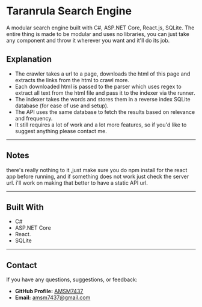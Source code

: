 # Taranrula Search Engine

A modular search engine built with C#, ASP.NET Core, React.js, SQLite.
The entire thing is made to be modular and uses no libraries, you can just take any component and throw it wherever you want and it'll do its job. 

## Explanation
- The crawler takes a url to a page, downloads the html of this page and extracts the links from the html to crawl more. 
- Each downloaded html is passed to the parser which uses regex to extract all text from the html file and pass it to the indexer via the runner.
- The indexer takes the words and stores them in a reverse index SQLite database (for ease of use and setup).
- The API uses the same database to fetch the results based on relevance and frequency.
- It still requires a lot of work and a lot more features, so if you'd like to suggest anything please contact me.
---
## Notes

there's really nothing to it ,just make sure you do npm install for the react app before running, and if something does not work just check the server url.
i'll work on making that better to have a static API url.

---
## Built With

- C#
- ASP.NET Core
- React.
- SQLite
---


## Contact

If you have any questions, suggestions, or feedback:

- **GitHub Profile:** [AMSM7437](https://github.com/AMSM7437)
- **Email:** amsm7437@gmail.com